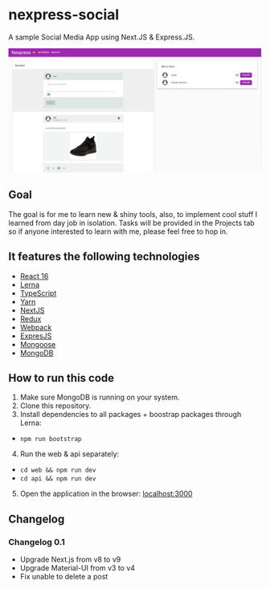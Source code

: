 # nexpress-social

A sample Social Media App using Next.JS &amp; Express.JS.

![nexpress-app](https://raw.githubusercontent.com/junibrosas/nexpress-social/master/docs/sample-app.PNG)

## Goal

The goal is for me to learn new & shiny tools, also, to implement cool stuff I learned from day job in isolation. Tasks will be provided in the Projects tab so if anyone interested to learn with me, please feel free to hop in.

## It features the following technologies

- [React 16](https://github.com/facebook/react)
- [Lerna](https://lerna.js.org)
- [TypeScript](https://www.typescriptlang.org/)
- [Yarn](https://yarnpkg.com/en/)
- [NextJS](https://nextjs.org/)
- [Redux](https://redux.js.org/)
- [Webpack](https://webpack.js.org/)
- [ExpresJS](http://expressjs.com/)
- [Mongoose](https://mongoosejs.com/)
- [MongoDB](https://www.mongodb.com/)

## How to run this code

1. Make sure MongoDB is running on your system.
2. Clone this repository.
3. Install dependencies to all packages + boostrap packages through Lerna:

- `npm run bootstrap`

4. Run the web & api separately:

- `cd web && npm run dev`
- `cd api && npm run dev`

5. Open the application in the browser:
   [localhost:3000](http://localhost:3000/)

## Changelog

### Changelog 0.1

- Upgrade Next.js from v8 to v9
- Upgrade Material-UI from v3 to v4
- Fix unable to delete a post
